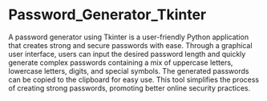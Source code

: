 # Password_Generator_Tkinter
A password generator using Tkinter is a user-friendly Python application that creates strong and secure passwords with ease.
Through a graphical user interface, users can input the desired password length and quickly generate complex passwords containing a mix of uppercase letters, lowercase letters, digits, and special symbols. 
The generated passwords can be copied to the clipboard for easy use. This tool simplifies the process of creating strong passwords, promoting better online security practices.





